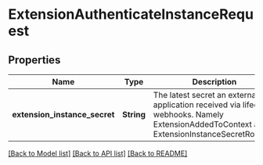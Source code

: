 # ExtensionAuthenticateInstanceRequest

## Properties

Name | Type | Description | Notes
------------ | ------------- | ------------- | -------------
**extension_instance_secret** | **String** | The latest secret an external application received via lifecycle webhooks. Namely ExtensionAddedToContext and ExtensionInstanceSecretRotated.  | 

[[Back to Model list]](../README.md#documentation-for-models) [[Back to API list]](../README.md#documentation-for-api-endpoints) [[Back to README]](../README.md)


